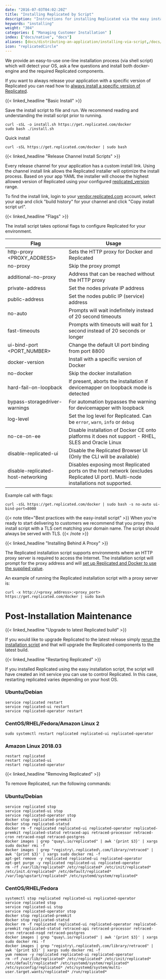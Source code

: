 ```yaml
---
date: "2016-07-03T04:02:20Z"
title: "Installing Replicated by Script"
description: "Instructions for installing Replicated via the easy install script."
keywords: "installing"
weight: "304"
categories: [ "Managing Customer Installation" ]
index: ["docs/native", "docs"]
aliases: [docs/distributing-an-application/installing-via-script,/docs/native/packaging-an-application/installing-via-script]
icon: "replicatedCircle"
---
```


We provide an easy-to-use one-line installation process (via shell script) which will detect your OS, ask a few questions and install both docker-engine and the required Replicated components.

If you want to always release your application with a specific version of Replicated you can read how to [always install a specific version of Replicated](/docs/kb/supporting-your-customers/install-known-versions/).

{{< linked_headline "Basic Install" >}}

Save the install script to file and run.  We recommend reading and understanding the install script prior to running.

```shell
curl -sSL -o install.sh https://get.replicated.com/docker
sudo bash ./install.sh
```

Quick install

```shell
curl -sSL https://get.replicated.com/docker | sudo bash
```

{{< linked_headline "Release Channel Install Scripts" >}}

Every release channel for your application has a custom install link. Using the channel install link allows the Replicated installer will optimize the install process. Based on your app YAML the installer will choose the highest allowed version of Replicated using your configured [replicated_version](/docs/native/packaging-an-application/preflight-checks/) range.

To find the install link, login to your [vendor.replicated.com](https://vendor.replicated.com/) account, select your app and click "build history" for your channel and click "Copy install script url".

{{< linked_headline "Flags" >}}

The install script takes optional flags to configure Replicated for your environment.

|Flag|Usage|
|----|-----|
|http-proxy <PROXY_ADDRESS>|Sets the HTTP proxy for Docker and Replicated|
|no-proxy|Skip the proxy prompt|
|additional-no-proxy|Address that can be reached without the HTTP proxy|
|private-address <IP>|Set the nodes private IP address|
|public-address <IP>|Set the nodes public IP (service) address|
|no-auto|Prompts will wait indefinitely instead of 20 second timeouts|
|fast-timeouts|Prompts with timeouts will wait for 1 second instead of 20 seconds or longer|
|ui-bind-port <PORT_NUMBER>|Change the default UI port binding from port 8800|
|docker-version <VERSION>|Install with a specific version of Docker|
|no-docker|Skip the docker installation|
| hard-fail-on-loopback|If present, aborts the installation if devicemapper on loopback mode is detected|
|bypass-storagedriver-warnings|For automation bypasses the warning for devicemapper with loopback|
|log-level|Set the log level for Replicated. Can be `error`, `warn`, `info` or `debug`|
|no-ce-on-ee|Disable installation of Docker CE onto platforms it does not support - RHEL, SLES and Oracle Linux|
|disable-replicated-ui|Disable the Replicated Browser UI (Only the CLI will be available)|
|disable-replicated-host-networking|Disables exposing most Replicated ports on the host network (excludes Replicated UI port). Multi-node installations not supported.|

Example call with flags:

```shell
curl -sSL https://get.replicated.com/docker | sudo bash -s no-auto ui-bind-port=8000
```

{{< note title="Best practices with the easy-install script" >}}
When you're ready to start delivering to customers we recommend that you proxy this install script with a TLS cert matching your domain name.  The script should always be served with TLS.
{{< /note >}}

{{< linked_headline "Installing Behind A Proxy" >}}

The Replicated installation script supports environments where an HTTP proxy server is required to access the Internet. The installation script will prompt for the proxy address and will [set up Replicated and Docker to use the supplied value](/docs/native/customer-installations/proxies/).

An example of running the Replicated installation script with a proxy server is:
```shell
curl -x http://<proxy_address>:<proxy_port> https://get.replicated.com/docker | sudo bash
```

# Post-Installation Maintenance

{{< linked_headline "Upgrade to latest Replicated build" >}}

If you would like to upgrade Replicated to the latest release simply [rerun the installation script](/docs/native/packaging-an-application/installing-via-script/) and that will upgrade the Replicated components to the latest build.

{{< linked_headline "Restarting Replicated" >}}

If you installed Replicated using the easy installation script, the script will have created an init service you can use to control Replicated. In this case, restarting replicated varies depending on your host OS.

### Ubuntu/Debian
```shell
service replicated restart
service replicated-ui restart
service replicated-operator restart
```

### CentOS/RHEL/Fedora/Amazon Linux 2
```shell
sudo systemctl restart replicated replicated-ui replicated-operator
```

### Amazon Linux 2018.03
```shell
restart replicated
restart replicated-ui
restart replicated-operator
```

{{< linked_headline "Removing Replicated" >}}

To remove Replicated, run the following commands:

### Ubuntu/Debian
```shell
service replicated stop
service replicated-ui stop
service replicated-operator stop
docker stop replicated-premkit
docker stop replicated-statsd
docker rm -f replicated replicated-ui replicated-operator replicated-premkit replicated-statsd retraced-api retraced-processor retraced-cron retraced-nsqd retraced-postgres
docker images | grep "quay\.io/replicated" | awk '{print $3}' | xargs sudo docker rmi -f
docker images | grep "registry\.replicated\.com/library/retraced" | awk '{print $3}' | xargs sudo docker rmi -f
apt-get remove -y replicated replicated-ui replicated-operator
apt-get purge -y replicated replicated-ui replicated-operator
rm -rf /var/lib/replicated* /etc/replicated* /etc/init/replicated* /etc/init.d/replicated* /etc/default/replicated* /var/log/upstart/replicated* /etc/systemd/system/replicated*
```

### CentOS/RHEL/Fedora
```shell
systemctl stop replicated replicated-ui replicated-operator
service replicated stop
service replicated-ui stop
service replicated-operator stop
docker stop replicated-premkit
docker stop replicated-statsd
docker rm -f replicated replicated-ui replicated-operator replicated-premkit replicated-statsd retraced-api retraced-processor retraced-cron retraced-nsqd retraced-postgres
docker images | grep "quay\.io/replicated" | awk '{print $3}' | xargs sudo docker rmi -f
docker images | grep "registry\.replicated\.com/library/retraced" | awk '{print $3}' | xargs sudo docker rmi -f
yum remove -y replicated replicated-ui replicated-operator
rm -rf /var/lib/replicated* /etc/replicated* /etc/init/replicated* /etc/default/replicated* /etc/systemd/system/replicated* /etc/sysconfig/replicated* /etc/systemd/system/multi-user.target.wants/replicated* /run/replicated*
```
